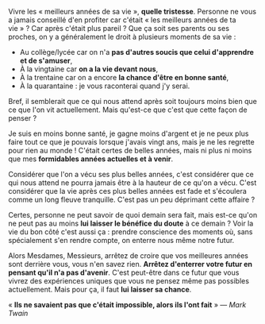 <!-- 
.. title: Les meilleures années de ma vie
.. slug: les-meilleures-annees-de-ma-vie
.. date: 2014-09-17 23:17:04+02:00
.. tags: Développement personnel, Humeur
.. category: 
.. link: 
.. description: 
.. type: text
-->

Vivre les « meilleurs années de sa vie », __quelle tristesse__. Personne ne vous a jamais conseillé d'en profiter car c'était « les meilleurs années de ta vie » ? Car après c'était plus pareil ? Que ça soit ses parents ou ses proches, on y a généralement le droit à plusieurs moments de sa vie :

- Au collège/lycée car on n'a __pas d'autres soucis que celui d'apprendre et de s'amuser__,
- À la vingtaine car __on a la vie devant nous__,
- À la trentaine car on a encore __la chance d'être en bonne santé__,
- À la quarantaine : je vous raconterai quand j'y serai.

Bref, il semblerait que ce qui nous attend après soit toujours moins bien que ce que l'on vit actuellement. Mais qu'est-ce que c'est que cette façon de penser ?

Je suis en moins bonne santé, je gagne moins d'argent et je ne peux plus faire tout ce que je pouvais lorsque j'avais vingt ans, mais je ne les regrette pour rien au monde ! C'était certes de belles années, mais ni plus ni moins que mes __formidables années actuelles et à venir__.

Considérer que l'on a vécu ses plus belles années, c'est considérer que ce qui nous attend ne pourra jamais être à la hauteur de ce qu'on a vécu. C'est considérer que la vie après ces plus belles années est fade et s'écoulera comme un long fleuve tranquille. C'est pas un peu déprimant cette affaire ?

Certes, personne ne peut savoir de quoi demain sera fait, mais est-ce qu'on ne peut pas au moins __lui laisser le bénéfice du doute__ à ce demain ? Voir la vie du bon côté c'est aussi ça : prendre conscience des moments où, sans spécialement s'en rendre compte, on enterre nous même notre futur.

Alors Mesdames, Messieurs, arrêtez de croire que vos meilleures années sont derrière vous, vous n'en savez rien. __Arrêtez d'enterrer votre futur en pensant qu'il n'a pas d'avenir__. C'est peut-être dans ce futur que vous vivrez des expériences uniques que vous ne pensez même pas possibles actuellement. Mais pour ça, il faut __lui laisser sa chance__.

« __Ils ne savaient pas que c'était impossible, alors ils l'ont fait__ » — _Mark Twain_

